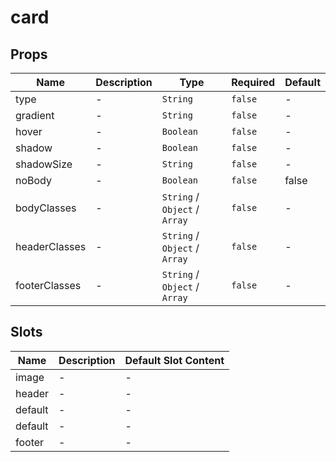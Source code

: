 # card

## Props

<!-- @vuese:card:props:start -->
|Name|Description|Type|Required|Default|
|---|---|---|---|---|
|type|-|`String`|`false`|-|
|gradient|-|`String`|`false`|-|
|hover|-|`Boolean`|`false`|-|
|shadow|-|`Boolean`|`false`|-|
|shadowSize|-|`String`|`false`|-|
|noBody|-|`Boolean`|`false`|false|
|bodyClasses|-|`String` /  `Object` /  `Array`|`false`|-|
|headerClasses|-|`String` /  `Object` /  `Array`|`false`|-|
|footerClasses|-|`String` /  `Object` /  `Array`|`false`|-|

<!-- @vuese:card:props:end -->


## Slots

<!-- @vuese:card:slots:start -->
|Name|Description|Default Slot Content|
|---|---|---|
|image|-|-|
|header|-|-|
|default|-|-|
|default|-|-|
|footer|-|-|

<!-- @vuese:card:slots:end -->


